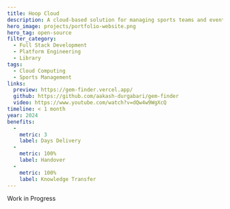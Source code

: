 ```yaml
---
title: Hoop Cloud
description: A cloud-based solution for managing sports teams and events.
hero_image: projects/portfolio-website.png
hero_tag: open-source
filter_category:
  - Full Stack Development
  - Platform Engineering
  - Library
tags:
  - Cloud Computing
  - Sports Management
links:
  preview: https://gem-finder.vercel.app/
  github: https://github.com/aakash-durgabari/gem-finder
  video: https://www.youtube.com/watch?v=dQw4w9WgXcQ
timeline: < 1 month
year: 2024
benefits:
  - 
    metric: 3
    label: Days Delivery
  - 
    metric: 100%
    label: Handover
  - 
    metric: 100%
    label: Knowledge Transfer
---
```


Work in Progress